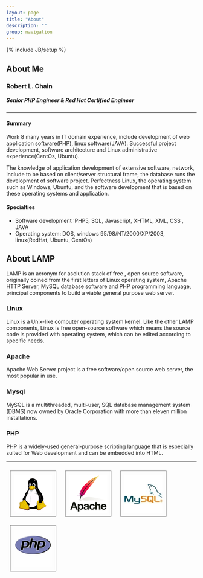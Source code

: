 ```yaml
---
layout: page
title: "About"
description: ""
group: navigation
---
```

{% include JB/setup %}

## About Me

### Robert L. Chain
##### Senior PHP Engineer & Red Hat Certified Engineer

------

#### Summary

Work 8 many years in IT domain experience, include development of web application software(PHP), linux software(JAVA). Successful project development, software architecture and Linux administrative experience(CentOs, Ubuntu). 

The knowledge of application development of extensive software, network, include to be based on client/server structural frame, the database runs the development of software project. Perfectness Linux, the operating system such as Windows, Ubuntu, and the software development that is based on these operating systems and application.


#### Specialties
- Software development :PHP5, SQL, Javascript, XHTML, XML, CSS , JAVA
- Operating system: DOS, windows 95/98/NT/2000/XP/2003, linux(RedHat, Ubuntu, CentOs)


## About LAMP

LAMP is an acronym for asolution stack of free , open source software, originally coined from the first letters of Linux operating system, Apache HTTP Server, MySQL database software and PHP programming language, principal components to build a viable general purpose web server.

### Linux

Linux is a Unix-like computer operating system kernel. Like the other LAMP components, Linux is free open-source software which means the source code is provided with operating system, which can be edited according to specific needs.

### Apache

Apache Web Server project is a free software/open source web server, the most popular in use.

### Mysql

MySQL is a multithreaded, multi-user, SQL database management system (DBMS) now owned by Oracle Corporation with more than eleven million installations.

### PHP

PHP is a widely-used general-purpose scripting language that is especially suited for Web development and can be embedded into HTML.

---

<img src="/images/Linux_logo.gif" style="padding:10px;margin:10px;border:1px solid grey;" />

<img src="/images/Apache-logo.png" style="margin:10px;padding:10px;border:1px solid grey;" />

<img src="/images/Mysql_logo.jpg" style="margin:10px;padding:10px;border:1px solid grey;" />

<img src="/images/Php-logo.gif" style="margin:10px;padding:10px;border:1px solid grey;" />
